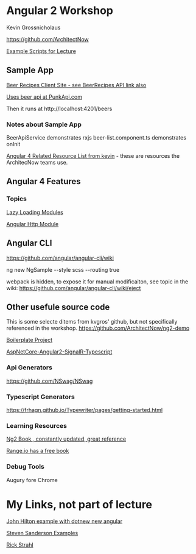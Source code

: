 # Angular 2 Workshop
Kevin Grossnicholaus


https://github.com/ArchitectNow

[Example Scripts for Lecture](https://github.com/ArchitectNow/ArchitectNow.Jumpstart.ModernWeb)

## Sample App

[Beer Recipes Client Site - see BeerRecipes API link also](https://github.com/ArchitectNow/ArchitectNow.BeerRecipes)

[Uses beer api at PunkApi.com](https://punkapi.com/)

Then it runs at http://localhost:4201/beers

### Notes about Sample App
BeerApiService demonstrates rxjs
beer-list.component.ts demonstrates onInit

[Angular 4 Related Resource List from kevin](http://architectnow.net/angular-resources) - these are resources the ArchitecNow teams use.

## Angular 4 Features 

### Topics

[Lazy Loading Modules](https://angular.io/docs/ts/latest/guide/ngmodule.html#!#lazy-load)

[Angular Http Module](https://angular.io/docs/ts/latest/guide/server-communication.html)

## Angular CLI

https://github.com/angular/angular-cli/wiki

ng new NgSample --style scss --routing true

webpack is hidden, to expose it for manual modificaiton, see topic in the wiki:
https://github.com/angular/angular-cli/wiki/eject



## Other usefule source code
This is some selecte ditems from kvgros' github, but not specifically referenced in the workshop.
https://github.com/ArchitectNow/ng2-demo

[Boilerplate Project](https://github.com/kvgros/ArchitectNow.Boilerplate.Angular2.git)

[AspNetCore-Angular2-SignalR-Typescript](https://github.com/kvgros/ArchitectNow.Boilerplate.Angular2.git)

### Api Generators
https://github.com/NSwag/NSwag

### Typescript Generators

https://frhagn.github.io/Typewriter/pages/getting-started.html

### Learning Resources

[Ng2 Book , constantly updated, great reference](https://www.ng-book.com/2n/)

[Range.io has a free book](https://angular-2-training-book.rangle.io/)


### Debug Tools

Augury fore Chrome


# My Links, not part of lecture

[John Hilton example with dotnew new angular](https://jonhilton.net/2017/02/21/create-a-vs2017-angular-2-and-net-core-site-using-the-command-line/)

[Steven Sanderson Examples](https://jonhilton.net/2017/02/21/create-a-vs2017-angular-2-and-net-core-site-using-the-command-line/)

[Rick Strahl](https://weblog.west-wind.com/posts/2017/Mar/31/Updating-my-AlbumViewer-Sample-to-ASPNET-Core-11-and-Angular-4)
